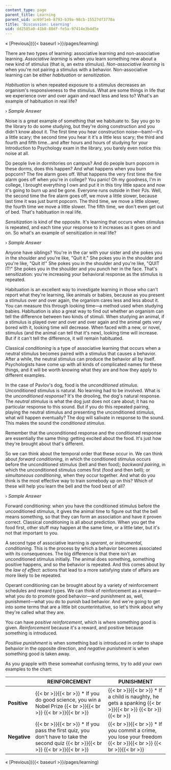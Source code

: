 ```yaml
---
content_type: page
parent_title: Learning
parent_uid: ac69f1eb-8793-b39a-98cb-15527df3770a
title: 'Discussion: Learning'
uid: dd2585a0-41b8-80df-fe5a-97414e3b4d5e
---
```


« [Previous]({{< baseurl >}}/pages/learning)

There are two types of learning: associative learning and non-associative learning. _Associative learning_ is when you learn something new about a new kind of stimulus (that is, an extra stimulus). _Non-associative learning_ is when you're not pairing a stimulus with a behavior. Non-associative learning can be either _habituation_ or _sensitization_.

_Habituation_ is when repeated exposure to a stimulus decreases an organism's responsiveness to the stimulus. What are some things in life that we experience over and over again and react less and less to? What's an example of habituation in real life?

› _Sample Answer_

Noise is a great example of something that we habituate to. Say you go to the library to do some studying, but they're doing construction and you didn't know about it. The first time you hear construction noise—bam!—it's a little scary; the second time you hear it it's a little less scary; the third and fourth and fifth time…and after hours and hours of studying for your Introduction to Psychology exam in the library, you barely even notice this noise at all.

Do people live in dormitories on campus? And do people burn popcorn in these dorms, does this happen? And what happens when you burn popcorn? The fire alarm goes off. What happens the very first time the fire alarm goes off when you're in college? You panic! Oh my goodness, I'm in college, I brought everything I own and put it in this tiny little space and now it's going to burn up and be gone. Everyone runs outside in their PJs. Well, the second time the fire alarm goes off, we move a little slower, because last time it was just burnt popcorn. The third time, we move a little slower, the fourth time we move a little slower. The fifth time, we don't even get out of bed. That's habituation in real life.

_Sensitization_ is kind of the opposite. It's learning that occurs when stimulus is repeated, and each time your response to it increases as it goes on and on. So what's an example of sensitization in real life?

› _Sample Answer_

Anyone have siblings? You're in the car with your sister and she pokes you in the shoulder and you're like, "Quit it." She pokes you in the shoulder and you're like, "Quit it!" She pokes you in the shoulder and you're like, "QUIT IT!" She pokes you in the shoulder and you punch her in the face. That's sensitization: you're increasing your behavioral response as the stimulus is repeated.

Habituation is an excellent way to investigate learning in those who can't report what they're learning, like animals or babies, because as you present a stimulus over and over again, the organism cares less and less about it. You can measure this through looking time—a method used when studying babies. Habituation is also a great way to find out whether an organism can tell the difference between two kinds of stimuli. When studying an animal, if a stimulus is played over and over and over again and the animal gets very bored with it, looking time will decrease. When faced with a new, or novel, stimulus (and the animal can tell that it's new), looking time will increase. But if it can't tell the difference, it will remain habituated.

Classical _conditioning_ is a type of associative learning that occurs when a neutral stimulus becomes paired with a stimulus that causes a behavior. After a while, the neutral stimulus can produce the behavior all by itself. Psychologists have come up with all kinds of complicated names for these things, and it will be worth knowing what they are and how they apply to different examples.

In the case of Pavlov's dog, food is the _unconditioned stimulus_. Unconditioned stimulus is natural. No learning had to be involved. What is the _unconditioned response_? It's the drooling, the dog's natural response. The _neutral stimulus_ is what the dog just does not care about; it has no particular response to this sound. But if you do this repeated pairing, playing the neutral stimulus and presenting the unconditioned stimulus, what will happen eventually? The dog will salivate in response to the sound. This makes the sound the _conditioned stimulus_.

Remember that the unconditioned response and the conditioned response are essentially the same thing: getting excited about the food. It's just how they're brought about that's different.

So we can think about the temporal order that these occur in. We can think about _forward conditioning_, in which the conditioned stimulus occurs before the unconditioned stimulus (bell and then food); _backward pairing_, in which the unconditioned stimulus comes first (food and then bell); or _simultaneous conditioning_, when they occur together. And what do you think is the most effective way to train somebody up on this? Which of these will help you learn the bell and the food best of all?

› _Sample Answer_

Forward conditioning: when you have the conditioned stimulus before the unconditioned stimulus, it gives the animal time to figure out that the bell means something, so that they can form an association and have it proven correct. Classical conditioning is all about prediction. When you get the food first, other stuff may happen at the same time, or a little later, but it's not that important to you.

A second type of associative learning is _operant_, or _instrumental_, _conditioning_. This is the process by which a behavior becomes associated with its consequences. The big difference is that there isn't an unconditioned stimulus initially. The animal does something, something positive happens, and so the behavior is repeated. And this comes about by the _law of effect_: actions that lead to a more satisfying state of affairs are more likely to be repeated.

Operant conditioning can be brought about by a variety of reinforcement schedules and reward types. We can think of reinforcement as a reward—what you do to promote good behavior—and punishment as, well, punishment—what you do to punish bad behavior. And we're going to get into some terms that are a little bit counterintuitive, so let's think about why they're called what they are.

You can have _positive reinforcement_, which is where something good is given. _Reinforcement_ because it's a reward, and positive because something is introduced.

_Positive punishment_ is when something bad is introduced in order to shape behavior in the opposite direction, and _negative punishment_ is when something good is taken away.

As you grapple with these somewhat confusing terms, try to add your own examples to the chart:

| &nbsp; | REINFORCEMENT | PUNISHMENT |
| --- | --- | --- |
| **Positive** |  {{< br >}}{{< br >}} *   If you do good science, you win a Nobel Prize {{< br >}}{{< br >}}  {{< br >}}{{< br >}}  |  {{< br >}}{{< br >}} *   If a child is naughty, he gets a spanking {{< br >}}{{< br >}}  {{< br >}}{{< br >}}  |
| **Negative** |  {{< br >}}{{< br >}} *   If you pass the first quiz, you don't have to take the second quiz {{< br >}}{{< br >}}  {{< br >}}{{< br >}}  |  {{< br >}}{{< br >}} *   If you commit a crime, you lose your freedom {{< br >}}{{< br >}}  {{< br >}}{{< br >}}  

« [Previous]({{< baseurl >}}/pages/learning)